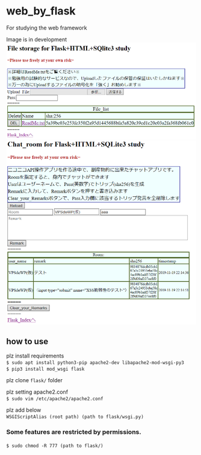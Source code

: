# web_by_flask
For studying the web framework

Image is in development
![1](https://github.com/jSm449g4d/web_by_flask/blob/master/assets/aa.png)
![2](https://github.com/jSm449g4d/web_by_flask/blob/master/assets/chat.png)

## how to use
plz install requirements<br>
`$ sudo apt install python3-pip apache2-dev libapache2-mod-wsgi-py3`<br>
`$ pip3 install mod_wsgi flask` 

plz clone `flask/` folder 

plz setting apache2.conf<br>
`$ sudo vim /etc/apache2/apache2.conf`

plz add below<br>
`WSGIScriptAlias (root path) (path to flask/wsgi.py)`

### Some features are restricted by permissions.
`$ sudo chmod -R 777 (path to flask/)`
